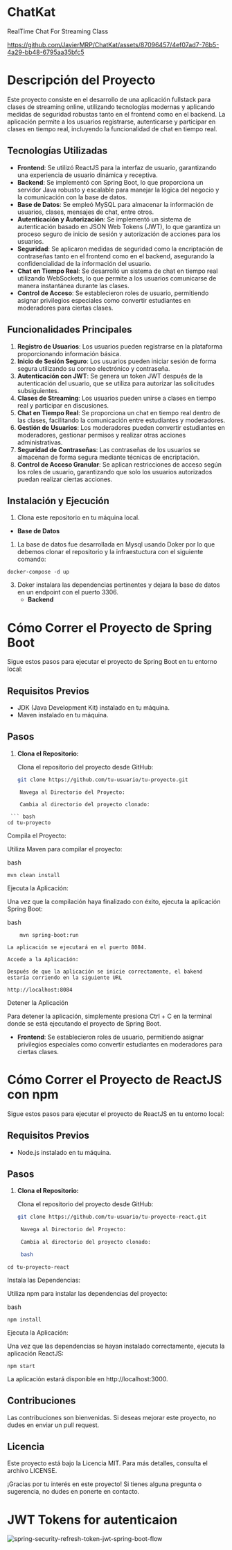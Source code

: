 # ChatKat
 RealTime Chat For Streaming Class

https://github.com/JavierMRP/ChatKat/assets/87096457/4ef07ad7-76b5-4a29-bb48-6795aa35bfc5

# Descripción del Proyecto

Este proyecto consiste en el desarrollo de una aplicación fullstack para clases de streaming online, utilizando tecnologías modernas y aplicando medidas de seguridad robustas tanto en el frontend como en el backend. La aplicación permite a los usuarios registrarse, autenticarse y participar en clases en tiempo real, incluyendo la funcionalidad de chat en tiempo real.

## Tecnologías Utilizadas

- **Frontend**: Se utilizó ReactJS para la interfaz de usuario, garantizando una experiencia de usuario dinámica y receptiva.
- **Backend**: Se implementó con Spring Boot, lo que proporciona un servidor Java robusto y escalable para manejar la lógica del negocio y la comunicación con la base de datos.
- **Base de Datos**: Se empleó MySQL para almacenar la información de usuarios, clases, mensajes de chat, entre otros.
- **Autenticación y Autorización**: Se implementó un sistema de autenticación basado en JSON Web Tokens (JWT), lo que garantiza un proceso seguro de inicio de sesión y autorización de acciones para los usuarios.
- **Seguridad**: Se aplicaron medidas de seguridad como la encriptación de contraseñas tanto en el frontend como en el backend, asegurando la confidencialidad de la información del usuario.
- **Chat en Tiempo Real**: Se desarrolló un sistema de chat en tiempo real utilizando WebSockets, lo que permite a los usuarios comunicarse de manera instantánea durante las clases.
- **Control de Acceso**: Se establecieron roles de usuario, permitiendo asignar privilegios especiales como convertir estudiantes en moderadores para ciertas clases.

## Funcionalidades Principales

1. **Registro de Usuarios**: Los usuarios pueden registrarse en la plataforma proporcionando información básica.
2. **Inicio de Sesión Seguro**: Los usuarios pueden iniciar sesión de forma segura utilizando su correo electrónico y contraseña.
3. **Autenticación con JWT**: Se genera un token JWT después de la autenticación del usuario, que se utiliza para autorizar las solicitudes subsiguientes.
4. **Clases de Streaming**: Los usuarios pueden unirse a clases en tiempo real y participar en discusiones.
5. **Chat en Tiempo Real**: Se proporciona un chat en tiempo real dentro de las clases, facilitando la comunicación entre estudiantes y moderadores.
6. **Gestión de Usuarios**: Los moderadores pueden convertir estudiantes en moderadores, gestionar permisos y realizar otras acciones administrativas.
7. **Seguridad de Contraseñas**: Las contraseñas de los usuarios se almacenan de forma segura mediante técnicas de encriptación.
8. **Control de Acceso Granular**: Se aplican restricciones de acceso según los roles de usuario, garantizando que solo los usuarios autorizados puedan realizar ciertas acciones.

## Instalación y Ejecución
1. Clona este repositorio en tu máquina local.

- **Base de Datos**
1. La base de datos fue desarrollada en Mysql usando Doker por lo que debemos clonar el repositorio y la infraestuctura con el siguiente comando:
 ```
docker-compose -d up
```
3. Doker instalara las dependencias pertinentes y dejara la base de datos en un endpoint con el puerto 3306.
   - **Backend**
# Cómo Correr el Proyecto de Spring Boot

Sigue estos pasos para ejecutar el proyecto de Spring Boot en tu entorno local:

## Requisitos Previos

- JDK (Java Development Kit) instalado en tu máquina.
- Maven instalado en tu máquina.

## Pasos

1. **Clona el Repositorio:**

   Clona el repositorio del proyecto desde GitHub:

   ```bash
   git clone https://github.com/tu-usuario/tu-proyecto.git
```
    Navega al Directorio del Proyecto:

    Cambia al directorio del proyecto clonado:

 ``` bash
cd tu-proyecto
```
Compila el Proyecto:

Utiliza Maven para compilar el proyecto:

bash
```
mvn clean install
```
Ejecuta la Aplicación:

Una vez que la compilación haya finalizado con éxito, ejecuta la aplicación Spring Boot:

bash
```
    mvn spring-boot:run
```

    La aplicación se ejecutará en el puerto 8084.

    Accede a la Aplicación:

    Después de que la aplicación se inicie correctamente, el bakend estaría corriendo en la siguiente URL

    http://localhost:8084

Detener la Aplicación

Para detener la aplicación, simplemente presiona Ctrl + C en la terminal donde se está ejecutando el proyecto de Spring Boot.

- **Frontend**: Se establecieron roles de usuario, permitiendo asignar privilegios especiales como convertir estudiantes en moderadores para ciertas clases.
# Cómo Correr el Proyecto de ReactJS con npm

Sigue estos pasos para ejecutar el proyecto de ReactJS en tu entorno local:

## Requisitos Previos

- Node.js instalado en tu máquina.

## Pasos

1. **Clona el Repositorio:**

   Clona el repositorio del proyecto desde GitHub:

   ```bash
   git clone https://github.com/tu-usuario/tu-proyecto-react.git

    Navega al Directorio del Proyecto:

    Cambia al directorio del proyecto clonado:

    bash
```
cd tu-proyecto-react
```
Instala las Dependencias:

Utiliza npm para instalar las dependencias del proyecto:

bash
```
npm install
```
Ejecuta la Aplicación:

Una vez que las dependencias se hayan instalado correctamente, ejecuta la aplicación ReactJS:
```
npm start
```
La aplicación estará disponible en http://localhost:3000.

## Contribuciones

Las contribuciones son bienvenidas. Si deseas mejorar este proyecto, no dudes en enviar un pull request.

## Licencia

Este proyecto está bajo la Licencia MIT. Para más detalles, consulta el archivo LICENSE.

¡Gracias por tu interés en este proyecto! Si tienes alguna pregunta o sugerencia, no dudes en ponerte en contacto.



 # JWT Tokens for autenticaion
 ![spring-security-refresh-token-jwt-spring-boot-flow](https://github.com/JavierMRP/ChatKat/assets/87096457/faa99a64-152e-47c2-99fe-d1520c2a2587)



